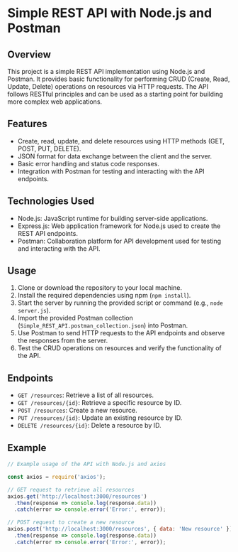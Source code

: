 # Simple REST API with Node.js and Postman

## Overview

This project is a simple REST API implementation using Node.js and Postman. It provides basic functionality for performing CRUD (Create, Read, Update, Delete) operations on resources via HTTP requests. The API follows RESTful principles and can be used as a starting point for building more complex web applications.

## Features

- Create, read, update, and delete resources using HTTP methods (GET, POST, PUT, DELETE).
- JSON format for data exchange between the client and the server.
- Basic error handling and status code responses.
- Integration with Postman for testing and interacting with the API endpoints.

## Technologies Used

- Node.js: JavaScript runtime for building server-side applications.
- Express.js: Web application framework for Node.js used to create the REST API endpoints.
- Postman: Collaboration platform for API development used for testing and interacting with the API.

## Usage

1. Clone or download the repository to your local machine.
2. Install the required dependencies using npm (`npm install`).
3. Start the server by running the provided script or command (e.g., `node server.js`).
4. Import the provided Postman collection (`Simple_REST_API.postman_collection.json`) into Postman.
5. Use Postman to send HTTP requests to the API endpoints and observe the responses from the server.
6. Test the CRUD operations on resources and verify the functionality of the API.

## Endpoints

- `GET /resources`: Retrieve a list of all resources.
- `GET /resources/{id}`: Retrieve a specific resource by ID.
- `POST /resources`: Create a new resource.
- `PUT /resources/{id}`: Update an existing resource by ID.
- `DELETE /resources/{id}`: Delete a resource by ID.

## Example

```javascript
// Example usage of the API with Node.js and axios

const axios = require('axios');

// GET request to retrieve all resources
axios.get('http://localhost:3000/resources')
  .then(response => console.log(response.data))
  .catch(error => console.error('Error:', error));

// POST request to create a new resource
axios.post('http://localhost:3000/resources', { data: 'New resource' })
  .then(response => console.log(response.data))
  .catch(error => console.error('Error:', error));
